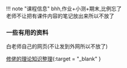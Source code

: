 !!! note "课程信息"
    bhh,作业+小测+期末,比例忘了  
    老师不让把有课件内容的笔记放出来所以不放了

### 一些有用的资料
白老师自己的网页(不让发到外网所以不放了)  
 
[修佬的理论知识整理](https://note.isshikih.top/cour_note/D1QD_CXiaoCheng/){:target = "_blank" }

